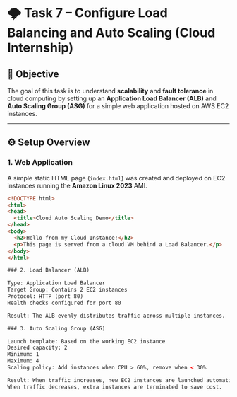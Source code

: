 # 🌩️ Task 7 – Configure Load Balancing and Auto Scaling (Cloud Internship)

## 🎯 Objective
The goal of this task is to understand **scalability** and **fault tolerance** in cloud computing by setting up an **Application Load Balancer (ALB)** and **Auto Scaling Group (ASG)** for a simple web application hosted on AWS EC2 instances.

---

## ⚙️ Setup Overview

### 1. Web Application
A simple static HTML page (`index.html`) was created and deployed on EC2 instances running the **Amazon Linux 2023** AMI.

```html
<!DOCTYPE html>
<html>
<head>
  <title>Cloud Auto Scaling Demo</title>
</head>
<body>
  <h2>Hello from my Cloud Instance!</h2>
  <p>This page is served from a cloud VM behind a Load Balancer.</p>
</body>
</html>

### 2. Load Balancer (ALB)

Type: Application Load Balancer
Target Group: Contains 2 EC2 instances
Protocol: HTTP (port 80)
Health checks configured for port 80

Result: The ALB evenly distributes traffic across multiple instances.

### 3. Auto Scaling Group (ASG)

Launch template: Based on the working EC2 instance
Desired capacity: 2
Minimum: 1
Maximum: 4
Scaling policy: Add instances when CPU > 60%, remove when < 30%

Result: When traffic increases, new EC2 instances are launched automatically.
When traffic decreases, extra instances are terminated to save cost.
